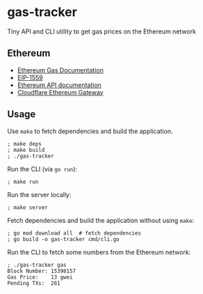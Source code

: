 # gas-tracker

Tiny API and CLI utility to get gas prices on the Ethereum network

## Ethereum

- [Ethereum Gas Documentation](https://ethereum.org/en/developers/docs/gas/)
- [EIP-1559](https://github.com/ethereum/EIPs/blob/master/EIPS/eip-1559.md)
- [Ethereum API documentation](https://playground.open-rpc.org/?schemaUrl=https://raw.githubusercontent.com/ethereum/execution-apis/assembled-spec/openrpc.json&uiSchema%5BappBar%5D%5Bui:splitView%5D=false&uiSchema%5BappBar%5D%5Bui:input%5D=false&uiSchema%5BappBar%5D%5Bui:examplesDropdown%5D=false)
- [Cloudflare Ethereum Gateway](https://www.cloudflare.com/distributed-web-gateway/#ethereum-gateway)

## Usage

Use `make` to fetch dependencies and build the application.

```console
; make deps
; make build
; ./gas-tracker
```

Run the CLI (via `go run`):

```console
; make run
```

Run the server locally:

```console
; make server
```

Fetch dependencies and build the application without using `make`:

```console
; go mod download all  # fetch dependencies
; go build -o gas-tracker cmd/cli.go
```

Run the CLI to fetch some numbers from the Ethereum network:

```console
; ./gas-tracker gas
Block Number: 15398157
Gas Price:    13 gwei
Pending TXs:  261
```
